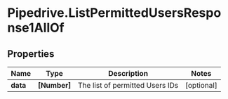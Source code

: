 # Pipedrive.ListPermittedUsersResponse1AllOf

## Properties

Name | Type | Description | Notes
------------ | ------------- | ------------- | -------------
**data** | **[Number]** | The list of permitted Users IDs | [optional] 


